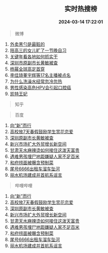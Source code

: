 <div align="center"><h2>实时热搜榜</h2><h4>2024-03-14 17:22:01</h4></div>

> 微博  

1. [外卖黑勺是最脏的](https://s.weibo.com/weibo?q=%23%E5%A4%96%E5%8D%96%E9%BB%91%E5%8B%BA%E6%98%AF%E6%9C%80%E8%84%8F%E7%9A%84%23&t=31&band_rank=1&Refer=top)<br />
2. [陪高三的女儿旷了一节晚自习](https://s.weibo.com/weibo?q=%E9%99%AA%E9%AB%98%E4%B8%89%E7%9A%84%E5%A5%B3%E5%84%BF%E6%97%B7%E4%BA%86%E4%B8%80%E8%8A%82%E6%99%9A%E8%87%AA%E4%B9%A0&t=31&band_rank=2&Refer=top)<br />
3. [关键年看各地如何抓实干](https://s.weibo.com/weibo?q=%23%E5%85%B3%E9%94%AE%E5%B9%B4%E7%9C%8B%E5%90%84%E5%9C%B0%E5%A6%82%E4%BD%95%E6%8A%93%E5%AE%9E%E5%B9%B2%23&t=31&band_rank=3&Refer=top)<br />
4. [深圳市原副市长黄敏被查](https://s.weibo.com/weibo?q=%23%E6%B7%B1%E5%9C%B3%E5%B8%82%E5%8E%9F%E5%89%AF%E5%B8%82%E9%95%BF%E9%BB%84%E6%95%8F%E8%A2%AB%E6%9F%A5%23&t=31&band_rank=4&Refer=top)<br />
5. [杨幂全球高定首穿](https://s.weibo.com/weibo?q=%23%E6%9D%A8%E5%B9%82%E5%85%A8%E7%90%83%E9%AB%98%E5%AE%9A%E9%A6%96%E7%A9%BF%23&t=31&band_rank=5&Refer=top)<br />
6. [李佳琦董宇辉等17名主播被点名](https://s.weibo.com/weibo?q=%23%E6%9D%8E%E4%BD%B3%E7%90%A6%E8%91%A3%E5%AE%87%E8%BE%89%E7%AD%8917%E5%90%8D%E4%B8%BB%E6%92%AD%E8%A2%AB%E7%82%B9%E5%90%8D%23&t=31&band_rank=6&Refer=top)<br />
7. [为什么洗澡水经常忽冷忽热](https://s.weibo.com/weibo?q=%23%E4%B8%BA%E4%BB%80%E4%B9%88%E6%B4%97%E6%BE%A1%E6%B0%B4%E7%BB%8F%E5%B8%B8%E5%BF%BD%E5%86%B7%E5%BF%BD%E7%83%AD%23&t=31&band_rank=7&Refer=top)<br />
8. [男性感染高危HPV会引起口腔癌](https://s.weibo.com/weibo?q=%23%E7%94%B7%E6%80%A7%E6%84%9F%E6%9F%93%E9%AB%98%E5%8D%B1HPV%E4%BC%9A%E5%BC%95%E8%B5%B7%E5%8F%A3%E8%85%94%E7%99%8C%23&t=31&band_rank=8&Refer=top)<br />
9. [凯特王妃](https://s.weibo.com/weibo?q=%E5%87%AF%E7%89%B9%E7%8E%8B%E5%A6%83&t=31&band_rank=9&Refer=top)<br />

> 知乎  


> 百度  

1. [向“新”而行](https://www.baidu.com/s?wd=%E5%90%91%E2%80%9C%E6%96%B0%E2%80%9D%E8%80%8C%E8%A1%8C&sa=fyb_news&rsv_dl=fyb_news)<br />
2. [高校放7天春假鼓励学生赏花恋爱](https://www.baidu.com/s?wd=%E9%AB%98%E6%A0%A1%E6%94%BE7%E5%A4%A9%E6%98%A5%E5%81%87%E9%BC%93%E5%8A%B1%E5%AD%A6%E7%94%9F%E8%B5%8F%E8%8A%B1%E6%81%8B%E7%88%B1&sa=fyb_news&rsv_dl=fyb_news)<br />
3. [深圳原副市长黄敏被查](https://www.baidu.com/s?wd=%E6%B7%B1%E5%9C%B3%E5%8E%9F%E5%89%AF%E5%B8%82%E9%95%BF%E9%BB%84%E6%95%8F%E8%A2%AB%E6%9F%A5&sa=fyb_news&rsv_dl=fyb_news)<br />
4. [新兴市场扩大外贸增长新空间](https://www.baidu.com/s?wd=%E6%96%B0%E5%85%B4%E5%B8%82%E5%9C%BA%E6%89%A9%E5%A4%A7%E5%A4%96%E8%B4%B8%E5%A2%9E%E9%95%BF%E6%96%B0%E7%A9%BA%E9%97%B4&sa=fyb_news&rsv_dl=fyb_news)<br />
5. [甘肃天水麻辣烫如何接住这泼天富贵](https://www.baidu.com/s?wd=%E7%94%98%E8%82%83%E5%A4%A9%E6%B0%B4%E9%BA%BB%E8%BE%A3%E7%83%AB%E5%A6%82%E4%BD%95%E6%8E%A5%E4%BD%8F%E8%BF%99%E6%B3%BC%E5%A4%A9%E5%AF%8C%E8%B4%B5&sa=fyb_news&rsv_dl=fyb_news)<br />
6. [遇难男孩埋尸地距嫌疑人家不足百米](https://www.baidu.com/s?wd=%E9%81%87%E9%9A%BE%E7%94%B7%E5%AD%A9%E5%9F%8B%E5%B0%B8%E5%9C%B0%E8%B7%9D%E5%AB%8C%E7%96%91%E4%BA%BA%E5%AE%B6%E4%B8%8D%E8%B6%B3%E7%99%BE%E7%B1%B3&sa=fyb_news&rsv_dl=fyb_news)<br />
7. [和府捞面被曝含预制菜](https://www.baidu.com/s?wd=%E5%92%8C%E5%BA%9C%E6%8D%9E%E9%9D%A2%E8%A2%AB%E6%9B%9D%E5%90%AB%E9%A2%84%E5%88%B6%E8%8F%9C&sa=fyb_news&rsv_dl=fyb_news)<br />
8. [尾号6666出租车溜车坠河](https://www.baidu.com/s?wd=%E5%B0%BE%E5%8F%B76666%E5%87%BA%E7%A7%9F%E8%BD%A6%E6%BA%9C%E8%BD%A6%E5%9D%A0%E6%B2%B3&sa=fyb_news&rsv_dl=fyb_news)<br />
9. [丽水机场建成并首航系谣言](https://www.baidu.com/s?wd=%E4%B8%BD%E6%B0%B4%E6%9C%BA%E5%9C%BA%E5%BB%BA%E6%88%90%E5%B9%B6%E9%A6%96%E8%88%AA%E7%B3%BB%E8%B0%A3%E8%A8%80&sa=fyb_news&rsv_dl=fyb_news)<br />

> 哔哩哔哩  

1. [向“新”而行](https://www.baidu.com/s?wd=%E5%90%91%E2%80%9C%E6%96%B0%E2%80%9D%E8%80%8C%E8%A1%8C&sa=fyb_news&rsv_dl=fyb_news)<br />
2. [高校放7天春假鼓励学生赏花恋爱](https://www.baidu.com/s?wd=%E9%AB%98%E6%A0%A1%E6%94%BE7%E5%A4%A9%E6%98%A5%E5%81%87%E9%BC%93%E5%8A%B1%E5%AD%A6%E7%94%9F%E8%B5%8F%E8%8A%B1%E6%81%8B%E7%88%B1&sa=fyb_news&rsv_dl=fyb_news)<br />
3. [深圳原副市长黄敏被查](https://www.baidu.com/s?wd=%E6%B7%B1%E5%9C%B3%E5%8E%9F%E5%89%AF%E5%B8%82%E9%95%BF%E9%BB%84%E6%95%8F%E8%A2%AB%E6%9F%A5&sa=fyb_news&rsv_dl=fyb_news)<br />
4. [新兴市场扩大外贸增长新空间](https://www.baidu.com/s?wd=%E6%96%B0%E5%85%B4%E5%B8%82%E5%9C%BA%E6%89%A9%E5%A4%A7%E5%A4%96%E8%B4%B8%E5%A2%9E%E9%95%BF%E6%96%B0%E7%A9%BA%E9%97%B4&sa=fyb_news&rsv_dl=fyb_news)<br />
5. [甘肃天水麻辣烫如何接住这泼天富贵](https://www.baidu.com/s?wd=%E7%94%98%E8%82%83%E5%A4%A9%E6%B0%B4%E9%BA%BB%E8%BE%A3%E7%83%AB%E5%A6%82%E4%BD%95%E6%8E%A5%E4%BD%8F%E8%BF%99%E6%B3%BC%E5%A4%A9%E5%AF%8C%E8%B4%B5&sa=fyb_news&rsv_dl=fyb_news)<br />
6. [遇难男孩埋尸地距嫌疑人家不足百米](https://www.baidu.com/s?wd=%E9%81%87%E9%9A%BE%E7%94%B7%E5%AD%A9%E5%9F%8B%E5%B0%B8%E5%9C%B0%E8%B7%9D%E5%AB%8C%E7%96%91%E4%BA%BA%E5%AE%B6%E4%B8%8D%E8%B6%B3%E7%99%BE%E7%B1%B3&sa=fyb_news&rsv_dl=fyb_news)<br />
7. [和府捞面被曝含预制菜](https://www.baidu.com/s?wd=%E5%92%8C%E5%BA%9C%E6%8D%9E%E9%9D%A2%E8%A2%AB%E6%9B%9D%E5%90%AB%E9%A2%84%E5%88%B6%E8%8F%9C&sa=fyb_news&rsv_dl=fyb_news)<br />
8. [尾号6666出租车溜车坠河](https://www.baidu.com/s?wd=%E5%B0%BE%E5%8F%B76666%E5%87%BA%E7%A7%9F%E8%BD%A6%E6%BA%9C%E8%BD%A6%E5%9D%A0%E6%B2%B3&sa=fyb_news&rsv_dl=fyb_news)<br />
9. [丽水机场建成并首航系谣言](https://www.baidu.com/s?wd=%E4%B8%BD%E6%B0%B4%E6%9C%BA%E5%9C%BA%E5%BB%BA%E6%88%90%E5%B9%B6%E9%A6%96%E8%88%AA%E7%B3%BB%E8%B0%A3%E8%A8%80&sa=fyb_news&rsv_dl=fyb_news)<br />
